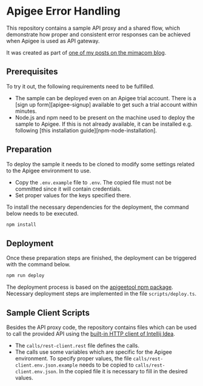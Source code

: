 # Apigee Error Handling

This repository contains a sample API proxy and a shared flow, which demonstrate how proper and consistent error responses can be achieved when Apigee is used as API gateway.

It was created as part of [one of my posts on the mimacom blog][blog-post].

## Prerequisites

To try it out, the following requirements need to be fulfilled.

* The sample can be deployed even on an Apigee trial account. There is a [sign up form][apigee-signup] available to get such a trial account within minutes.
* Node.js and npm need to be present on the machine used to deploy the sample to Apigee.
If this is not already available, it can be installed e.g. following [this installation guide][npm-node-installation].

## Preparation

To deploy the sample it needs to be cloned to modify some settings related to the Apigee environment to use.

* Copy the `.env.example` file to `.env`.
The copied file must not be committed since it will contain credentials.
* Set proper values for the keys specified there.

To install the necessary dependencies for the deployment, the command below needs to be executed.

```bash
npm install
```

## Deployment

Once these preparation steps are finished, the deployment can be triggered with the command below.

```bash
npm run deploy
```

The deployment process is based on the [apigeetool npm package][apigee-apigeetool-npm].
Necessary deployment steps are implemented in the file `scripts/deploy.ts`.

## Sample Client Scripts

Besides the API proxy code, the repository contains files which can be used to call the provided API using the [built-in HTTP client of Intellij Idea][intellij-restclient].

* The `calls/rest-client.rest` file defines the calls.
* The calls use some variables which are specific for the Apigee environment.
To specify proper values, the file `calls/rest-client.env.json.example` needs to be copied to `calls/rest-client.env.json`.
In the copied file it is necessary to fill in the desired values.

[intellij-restclient]: https://www.jetbrains.com/help/idea/http-client-in-product-code-editor.html
[apigee-apigeetool-npm]: https://www.npmjs.com/package/apigeetool
[blog-post]: https://blog.mimacom.com/apigee-error-handling-pattern/
